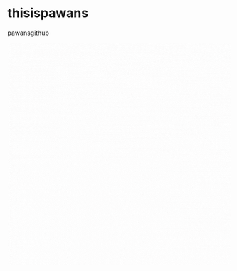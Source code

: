 # thisispawans
pawansgithub
<p align="center"><img src="images/pawansgithub.gif"></p>
<p align="center">
</p>
